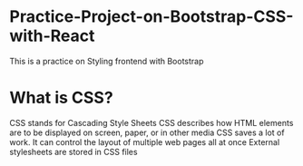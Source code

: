 # Practice-Project-on-Bootstrap-CSS-with-React
This is a practice on Styling frontend with Bootstrap
<h1>What is CSS?</h1>
  CSS stands for Cascading Style Sheets
  CSS describes how HTML elements are to be displayed on screen, paper, or in other media
  CSS saves a lot of work. It can control the layout of multiple web pages all at once
  External stylesheets are stored in CSS files
